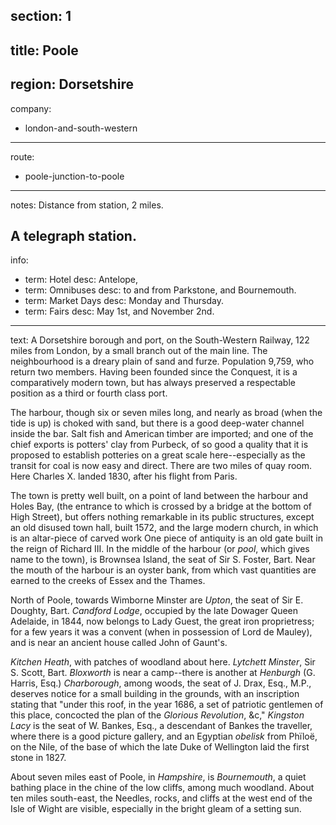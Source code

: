 ﻿section: 1
----
title: Poole
----
region: Dorsetshire
----
company:
- london-and-south-western
----
route:
- poole-junction-to-poole
----
notes: Distance from station, 2 miles.

A telegraph station.
----
info:
- term: Hotel
  desc: Antelope,
- term: Omnibuses
  desc: to and from Parkstone, and Bournemouth.
- term: Market Days
  desc: Monday and Thursday.
- term: Fairs
  desc: May 1st, and November 2nd.
----
text: A Dorsetshire borough and port, on the South-Western Railway, 122 miles from London, by a small branch out of the main line. The neighbourhood is a dreary plain of sand and furze. Population 9,759, who return two members. Having been founded since the Conquest, it is a comparatively modern town, but has always preserved a respectable position as a third or fourth class port.

The harbour, though six or seven miles long, and nearly as broad (when the tide is up) is choked with sand, but there is a good deep-water channel inside the bar. Salt fish and American timber are imported; and one of the chief exports is potters' clay from Purbeck, of so good a quality that it is proposed to establish potteries on a great scale here--especially as the transit for coal is now easy and direct. There are two miles of quay room. Here Charles X. landed 1830, after his flight from Paris.

The town is pretty well built, on a point of land between the harbour and Holes Bay, (the entrance to which is crossed by a bridge at the bottom of High Street), but offers nothing remarkable in its public structures, except an old disused town hall, built 1572, and the large modern church, in which is an altar-piece of carved work One piece of antiquity is an old gate built in the reign of Richard III. In the middle of the harbour (or *pool*, which gives name to the town), is Brownsea Island, the seat of Sir S. Foster, Bart. Near the mouth of the harbour is an oyster bank, from which vast quantities are earned to the creeks of Essex and the Thames.

North of Poole, towards Wimborne Minster are *Upton*, the seat of Sir E. Doughty, Bart. *Candford Lodge*, occupied by the late Dowager Queen Adelaide, in 1844, now belongs to Lady Guest, the great iron proprietress; for a few years it was a convent (when in possession of Lord de Mauley), and is near an ancient house called John of Gaunt's.

*Kitchen Heath*, with patches of woodland about here. *Lytchett Minster*, Sir S. Scott, Bart. *Bloxworth* is near a camp--there is another at *Henburgh* (G. Harris, Esq.) *Charborough*, among woods, the seat of J. Drax, Esq., M.P., deserves notice for a small building in the grounds, with an inscription stating that "under this roof, in the year 1686, a set of patriotic gentlemen of this place, concocted the plan of the *Glorious Revolution*, &c," *Kingston Lacy* is the seat of W. Bankes, Esq., a descendant of Bankes the traveller, where there is a good picture gallery, and an Egyptian *obelisk* from Phïloë, on the Nile, of the base of which the late Duke of Wellington laid the first stone in 1827.

About seven miles east of Poole, in *Hampshire*, is *Bournemouth*, a quiet bathing place in the chine of the low cliffs, among much woodland. About ten miles south-east, the Needles, rocks, and cliffs at the west end of the Isle of Wight are visible, especially in the bright gleam of a setting sun.

